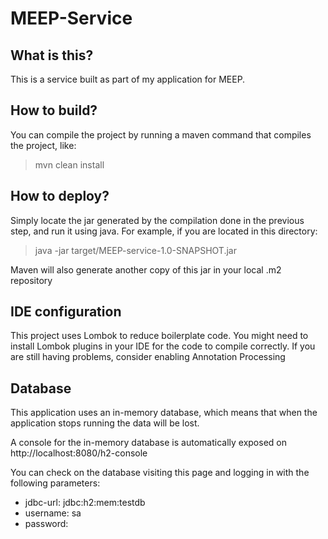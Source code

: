 # MEEP-Service


## What is this?

This is a service built as part of my application for MEEP.

## How to build?

You can compile the project by running a maven command that compiles the project, like:

> mvn clean install


## How to deploy?

Simply locate the jar generated by the compilation done in the previous step, and run it using java.
For example, if you are located in this directory:

> java -jar target/MEEP-service-1.0-SNAPSHOT.jar

Maven will also generate another copy of this jar in your local .m2 repository


## IDE configuration

This project uses Lombok to reduce boilerplate code. You might need to install Lombok plugins in your IDE for the code to compile correctly. If you are still having problems, consider enabling Annotation Processing


## Database

This application uses an in-memory database, which means that when the application stops running the data will be lost.


A console for the in-memory database is automatically exposed on http://localhost:8080/h2-console 

You can check on the database visiting this page and logging in with the following parameters:

- jdbc-url: jdbc:h2:mem:testdb 
- username: sa 
- password: 



 
